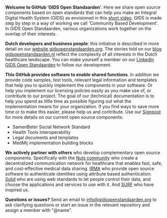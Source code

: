 **Welcome to GitHub ‘GIDS Open Standaarden’**. Here we share open source components based on open standards that can help you make an Integral Digital Health System (GIDS) as envisioned in this [short video](https://vimeo.com/gidsopenstandaarden/sns). GIDS is made step by step in a way of working we call 'Community Based Development'. In GIDS Open Standaarden, various organizations work together on the overlap of their interests.

**Dutch developers and business people**: this initiative is described in more detail on our [website gidsopenstandaarden.org](https://www.gidsopenstandaarden.org). The stories told on our [blog gidsopenstandaarden.nl](https://blog.gidsopenstandaarden.nl) reflect the complexity of all interests in the Dutch healthcare landscape. You can make yourself a member on our [LinkedIn GIDS Open Standaarden](https://www.linkedin.com/company/gidsopenstandaarden) to follow our development.

**This GitHub provides software to enable shared functions**. In addition we provide code samples, test tools, relevant legal information and templates that help you to quickly implement the components in your software. Or help you implement our licensing policies easily as you make use of, or contribute to our project. 
The goal of our (technical) documentation is to help you spend as little time as possible figuring out what the implementation means for your organization. If you find ways to save more time or to make this easier, please help us and contribute. Use our [Signpost](https://github.com/GIDSOpenStandaarden/Signpost) for more details on our current open source components:

- SamenBeter Social Network Standard
- Health Tools Interoperability
- Legal documents and templates
- MedMij implementation building blocks

**We actively partner with others** who develop complementary open source components. Specifically with the [Nuts community](https://github.com/nuts-foundation) who create a decentralized communication network for healthcare that enables fast, safe, and cost-effective medical data sharing. [IRMA](https://github.com/privacybydesign) who provide open source software to authenticate identities using attribute based authentication. [Solid](https://solidproject.org) who are using web standards to let people control their data, and choose the applications and services to use with it. And [SURF](https://github.com/SURFnet) who have inspired us. 

**Questions or issues?** Send an email to info@gidsopenstandaarden.org to ask clarifying questions or start an issue in the relevant repository and assign a member with "@name".
